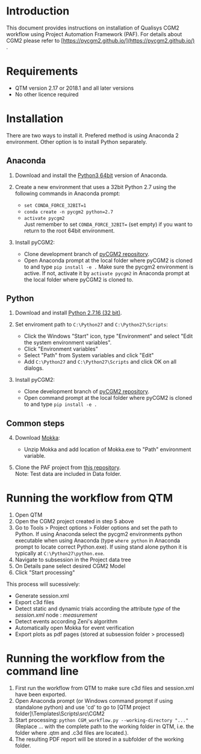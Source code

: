 # Introduction

This document provides instructions on installation of Qualisys CGM2 workflow using Project Automation Framework (PAF).
For details about CGM2 please refer to [https://pycgm2.github.io/](https://pycgm2.github.io/) .

# Requirements

- QTM version 2.17 or 2018.1 and all later versions
- No other licence required 

# Installation
There are two ways to install it. Prefered method is using Anaconda 2 environment. Other option is to install Python separately.

## Anaconda
1. Download and install the [Python3 64bit](https://www.anaconda.com/distribution/) version of Anaconda. 

2. Create a new environment that uses a 32bit Python 2.7 using the following commands in Anaconda prompt:  
    - `set CONDA_FORCE_32BIT=1`  
    - `conda create -n pycgm2 python=2.7`  
    - `activate pycgm2`  
    Just remember to set `CONDA_FORCE_32BIT=` (set empty) if you want to return to the root 64bit environment.

3. Install pyCGM2:
    - Clone  development branch of [pyCGM2 repository](https://github.com/pyCGM2/pyCGM2/tree/development).
    - Open Anaconda prompt at the local folder where pyCGM2 is cloned to and type `pip install -e .` Make sure the pycgm2 environment is active. If not, activate it by `activate pycgm2` in Anaconda prompt at the local folder where pyCGM2 is cloned to.

## Python
1. Download and install [Python 2.7.16 (32 bit)](https://www.python.org/ftp/python/2.7.16/python-2.7.16.msi).   

2. Set enviroment path to `C:\Python27` and `C:\Python27\Scripts`:
    - Click the Windows "Start" icon, type "Environment" and select "Edit the system environment variables".
    - Click "Environment variables"
    - Select "Path" from System variables and click "Edit"
    - Add `C:\Python27` and `C:\Python27\Scripts` and click OK on all dialogs.  

3. Install pyCGM2:
    - Clone  development branch of [pyCGM2 repository](https://github.com/pyCGM2/pyCGM2/tree/development).
    - Open command prompt at the local folder where pyCGM2 is cloned to and type `pip install -e .` 

## Common steps
4. Download [Mokka](https://storage.googleapis.com/google-code-archive-downloads/v2/code.google.com/b-tk/Mokka-0.6.2_win64.zip):
    - Unzip Mokka and add location of Mokka.exe to "Path" environment variable.

5. Clone the PAF project from [this repository](https://github.com/qualisys/qualisys_CGM2_workflow).   
    Note: Test data are included in Data folder.



# Running the workflow from QTM

1. Open QTM
2. Open the CGM2 project created in step 5 above
3. Go to Tools > Project options > Folder options and set the path to Python. If using Anaconda select the pycgm2 environments python executable when using Anaconda (type `where python` in Anaconda prompt to locate correct Python.exe). If using stand alone python it is typically at `C:\Python27\python.exe`. 
4. Navigate to subsession in the Project data tree
5. On Details pane select desired CGM2 Model
6. Click "Start processing"

This process will sucessively:  
  - Generate session.xml
  - Export c3d files
  - Detect static and dynamic trials according the attribute *type* of the *session.xml* node : *measurement*
  - Detect events according Zeni's algorithm 
  - Automatically open Mokka for event verification
  - Export plots as pdf pages (stored at subsession folder > processed)

# Running the workflow from the command line

1. First run the workflow from QTM to make sure c3d files and session.xml have been exported.
2. Open Anaconda prompt (or Windows command prompt if using standalone python) and use 'cd' to go to [QTM project folder]\Templates\Scripts\src\CGM2
3. Start processing: `python CGM_workflow.py --working-directory "..."` (Replace ... with the complete path to the working folder in QTM, i.e. the folder where .qtm and .c3d files are located.).
4. The resulting PDF report will be stored in a subfolder of the working folder.

